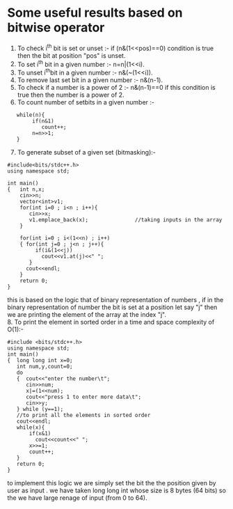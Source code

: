 # Some useful results based on bitwise operator
1. To check i<sup>th</sup> bit is set or unset :- if (n&(1<<pos)==0) condition is true then the bit at position "pos" is unset.<br>
2. To set i<sup>th</sup> bit in a given number :- n=n|(1<<i).<br>
3. To unset i<sup>th</sup>bit in a given number :- n&(~(1<<i)).<br>
4. To remove last set bit in a given number :- n&(n-1). 
5. To check if a number is a power of 2 :- n&(n-1)==0  if this condition is true then the number is a power of 2.
6. To count number of setbits in a given number :-
```  
   while(n){ 
        if(n&1) 
           count++;
        n=n>>1;
   }
```
7. To generate subset of a given set (bitmasking):-
```
#include<bits/stdc++.h>
using namespace std;

int main()
{   int n,x;
    cin>>n;
    vector<int>v1;
    for(int i=0 ; i<n ; i++){           
       cin>>x;
       v1.emplace_back(x);               //taking inputs in the array
    }
  
    for(int i=0 ; i<(1<<n) ; i++)
    { for(int j=0 ; j<n ; j++){
         if(i&(1<<j))
           cout<<v1.at(j)<<" ";
       }
      cout<<endl;
    } 
    return 0;
}
```
this is based on the logic that of binary representation of numbers , if in the binary representation of number the bit is set at a position let say "j" then we are printing the element of the array at the index "j".<br>
8. To print the element in sorted order in a time and space complexity of O(1):-
```
#include <bits/stdc++.h>
using namespace std;
int main()
{  long long int x=0;
   int num,y,count=0;
   do
   {  cout<<"enter the number\t";
      cin>>num;
      x|=(1<<num);
      cout<<"press 1 to enter more data\t";
      cin>>y;
   } while (y==1);
   //to print all the elements in sorted order
   cout<<endl;
   while(x){
       if(x&1)
         cout<<count<<" ";
       x>>=1;
       count++;
   }
   return 0;
}
```
to implement this logic we are simply set the bit the the position given by user as input . we have taken long long int whose size is 8 bytes (64 bits) so the we have large renage of input (from 0 to 64).